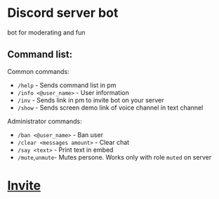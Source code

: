 # Discord server bot
bot for moderating and fun
## Command list:
Common commands:
 - `/help` - Sends command list in pm
 - `/info <@user_name>` - User information
 - `/inv` - Sends link in pm to invite bot on your server
 - `/show` - Sends screen demo link of voice channel in text channel
 
Administrator commands:
 - `/ban <@user_name>` - Ban user
 - `/clear <messages amount>` - Clear chat
 - `/say <text>` - Print text in embed
 - `/mute`,`unmute`- Mutes persone. Works only with role `muted` on server
# [Invite](https://discordapp.com/oauth2/authorize?client_id=505040895200985089&scope=bot&permissions=37088334)
